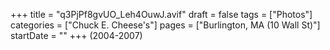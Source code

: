 +++
title = "q3PjPf8gvUO_Leh4OuwJ.avif"
draft = false
tags = ["Photos"]
categories = ["Chuck E. Cheese's"]
pages = ["Burlington, MA (10 Wall St)"]
startDate = ""
+++
(2004-2007)

